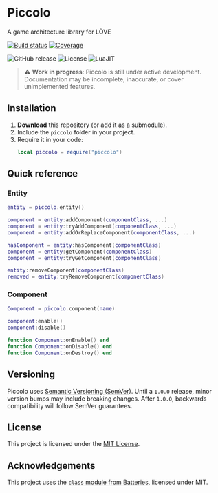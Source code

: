 # Piccolo
A game architecture library for LÖVE

[![Build status](https://github.com/Keyslam/Piccolo/actions/workflows/run-tests.yaml/badge.svg)](https://github.com/Keyslam/Piccolo/actions/workflows/run-tests.yaml)
[![Coverage](https://codecov.io/github/Keyslam/Piccolo/branch/main/graph/badge.svg?token=4D71ZA5CXD)](https://codecov.io/github/Keyslam/Piccolo)

![GitHub release](https://img.shields.io/github/v/release/Keyslam/Piccolo)
![License](https://img.shields.io/badge/license-MIT-green)
![LuaJIT](https://img.shields.io/badge/LuaJIT-blue)

> ⚠️ **Work in progress**: Piccolo is still under active development. Documentation may be incomplete, inaccurate, or cover unimplemented features.

## Installation

1. **Download** this repository (or add it as a submodule).
2. Include the `piccolo` folder in your project.
3. Require it in your code:
   ```lua
   local piccolo = require("piccolo")
   ```

## Quick reference

### Entity

```lua
entity = piccolo.entity()

component = entity:addComponent(componentClass, ...)
component = entity:tryAddComponent(componentClass, ...)
component = entity:addOrReplaceComponent(componentClass, ...)

hasComponent = entity:hasComponent(componentClass)
component = entity:getComponent(componentClass)
component = entity:tryGetComponent(componentClass)

entity:removeComponent(componentClass)
removed = entity:tryRemoveComponent(componentClass)
```

### Component

```lua
Component = piccolo.component(name)

component:enable()
component:disable()

function Component:onEnable() end
function Component:onDisable() end
function Component:onDestroy() end
```

## Versioning

Piccolo uses [Semantic Versioning (SemVer)](https://semver.org/).
Until a `1.0.0` release, minor version bumps may include breaking changes. After `1.0.0`, backwards compatibility will follow SemVer guarantees.

## License

This project is licensed under the [MIT License](LICENSE).

## Acknowledgements

This project uses the [`class` module from Batteries](https://github.com/1bardesign/batteries), licensed under MIT.
